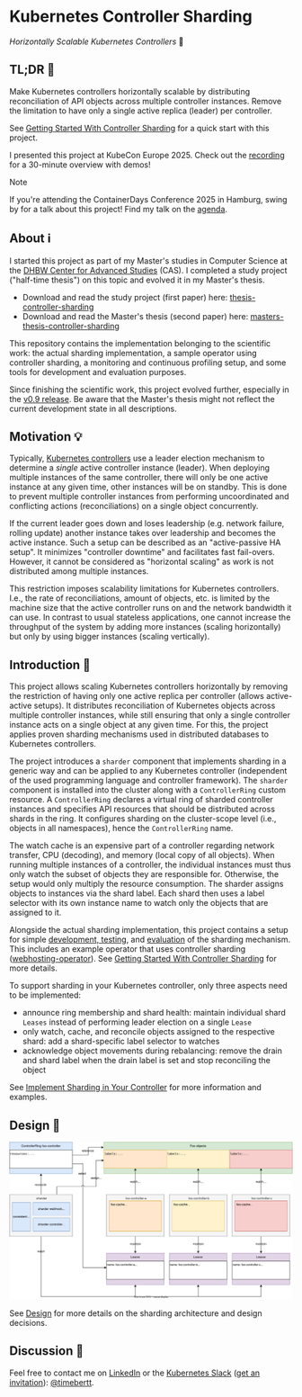 # Kubernetes Controller Sharding

_Horizontally Scalable Kubernetes Controllers_ 🚀

## TL;DR 📖

Make Kubernetes controllers horizontally scalable by distributing reconciliation of API objects across multiple controller instances.
Remove the limitation to have only a single active replica (leader) per controller.

See [Getting Started With Controller Sharding](docs/getting-started.md) for a quick start with this project.

I presented this project at KubeCon Europe 2025.
Check out the [recording](https://youtu.be/OTzd9eTtLRA) for a 30-minute overview with demos!

> [!NOTE]
> If you're attending the ContainerDays Conference 2025 in Hamburg, swing by for a talk about this project! Find my talk on the [agenda](https://www.containerdays.io/containerdays-conference-2025/agenda/#sz-session-896315).

## About ℹ️

I started this project as part of my Master's studies in Computer Science at the [DHBW Center for Advanced Studies](https://www.cas.dhbw.de/) (CAS).
I completed a study project ("half-time thesis") on this topic and evolved it in my Master's thesis.

- Download and read the study project (first paper) here: [thesis-controller-sharding](https://github.com/timebertt/thesis-controller-sharding)
- Download and read the Master's thesis (second paper) here: [masters-thesis-controller-sharding](https://github.com/timebertt/masters-thesis-controller-sharding)

This repository contains the implementation belonging to the scientific work: the actual sharding implementation, a sample operator using controller sharding, a monitoring and continuous profiling setup, and some tools for development and evaluation purposes.

Since finishing the scientific work, this project evolved further, especially in the [v0.9 release](https://github.com/timebertt/kubernetes-controller-sharding/releases/tag/v0.9.0).
Be aware that the Master's thesis might not reflect the current development state in all descriptions.

## Motivation 💡

Typically, [Kubernetes controllers](https://kubernetes.io/docs/concepts/architecture/controller/) use a leader election mechanism to determine a *single* active controller instance (leader).
When deploying multiple instances of the same controller, there will only be one active instance at any given time, other instances will be on standby.
This is done to prevent multiple controller instances from performing uncoordinated and conflicting actions (reconciliations) on a single object concurrently.

If the current leader goes down and loses leadership (e.g. network failure, rolling update) another instance takes over leadership and becomes the active instance.
Such a setup can be described as an "active-passive HA setup". It minimizes "controller downtime" and facilitates fast fail-overs.
However, it cannot be considered as "horizontal scaling" as work is not distributed among multiple instances.

This restriction imposes scalability limitations for Kubernetes controllers.
I.e., the rate of reconciliations, amount of objects, etc. is limited by the machine size that the active controller runs on and the network bandwidth it can use.
In contrast to usual stateless applications, one cannot increase the throughput of the system by adding more instances (scaling horizontally) but only by using bigger instances (scaling vertically).

## Introduction 🚀

This project allows scaling Kubernetes controllers horizontally by removing the restriction of having only one active replica per controller (allows active-active setups).
It distributes reconciliation of Kubernetes objects across multiple controller instances, while still ensuring that only a single controller instance acts on a single object at any given time.
For this, the project applies proven sharding mechanisms used in distributed databases to Kubernetes controllers.

The project introduces a `sharder` component that implements sharding in a generic way and can be applied to any Kubernetes controller (independent of the used programming language and controller framework).
The `sharder` component is installed into the cluster along with a `ControllerRing` custom resource.
A `ControllerRing` declares a virtual ring of sharded controller instances and specifies API resources that should be distributed across shards in the ring.
It configures sharding on the cluster-scope level (i.e., objects in all namespaces), hence the `ControllerRing` name.

The watch cache is an expensive part of a controller regarding network transfer, CPU (decoding), and memory (local copy of all objects).
When running multiple instances of a controller, the individual instances must thus only watch the subset of objects they are responsible for.
Otherwise, the setup would only multiply the resource consumption.
The sharder assigns objects to instances via the shard label.
Each shard then uses a label selector with its own instance name to watch only the objects that are assigned to it.

Alongside the actual sharding implementation, this project contains a setup for simple [development, testing](docs/development.md), and [evaluation](docs/evaluation.md) of the sharding mechanism.
This includes an example operator that uses controller sharding ([webhosting-operator](webhosting-operator)).
See [Getting Started With Controller Sharding](docs/getting-started.md) for more details.

To support sharding in your Kubernetes controller, only three aspects need to be implemented:

- announce ring membership and shard health: maintain individual shard `Leases` instead of performing leader election on a single `Lease`
- only watch, cache, and reconcile objects assigned to the respective shard: add a shard-specific label selector to watches
- acknowledge object movements during rebalancing: remove the drain and shard label when the drain label is set and stop reconciling the object

See [Implement Sharding in Your Controller](docs/implement-sharding.md) for more information and examples.

## Design 📐

![Sharding Architecture](docs/assets/architecture.svg)

See [Design](docs/design.md) for more details on the sharding architecture and design decisions.

## Discussion 💬

Feel free to contact me on [LinkedIn](https://www.linkedin.com/in/timebertt/) or the [Kubernetes Slack](https://kubernetes.slack.com/) ([get an invitation](https://slack.k8s.io/)): [@timebertt](https://kubernetes.slack.com/team/UF8C35Z0D).
